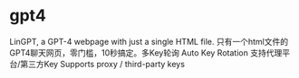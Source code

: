 # gpt4
LinGPT, a GPT-4 webpage with just a single HTML file. 只有一个html文件的GPT4聊天网页，零门槛，10秒搞定。多Key轮询 Auto Key Rotation 支持代理平台/第三方Key Supports proxy / third-party keys
